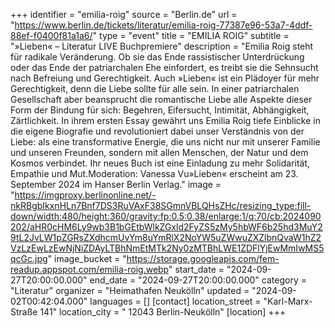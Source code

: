 +++
identifier = "emilia-roig"
source = "Berlin.de"
url = "https://www.berlin.de/tickets/literatur/emilia-roig-77387e96-53a7-4ddf-88ef-f0400f81a1a6/"
type = "event"
title = "EMILIA ROIG"
subtitle = "»Lieben« – Literatur LIVE Buchpremiere"
description = "Emilia Roig steht für radikale Veränderung. Ob sie das Ende rassistischer Unterdrückung oder das Ende der patriarchalen Ehe einfordert, es treibt sie die Sehnsucht nach Befreiung und Gerechtigkeit. Auch »Lieben« ist ein Plädoyer für mehr Gerechtigkeit, denn die Liebe sollte für alle sein. In einer patriarchalen Gesellschaft aber beansprucht die romantische Liebe alle Aspekte dieser Form der Bindung für sich: Begehren, Eifersucht, Intimität, Abhängigkeit, Zärtlichkeit. In ihrem ersten Essay gewährt uns Emilia Roig tiefe Einblicke in die eigene Biografie und revolutioniert dabei unser Verständnis von der Liebe: als eine transformative Energie, die uns nicht nur mit unserer Familie und unseren Freunden, sondern mit allen Menschen, der Natur und dem Kosmos verbindet. Ihr neues Buch ist eine Einladung zu mehr Solidarität, Empathie und Mut.Moderation: Vanessa Vu»Lieben« erscheint am 23. September 2024 im Hanser Berlin Verlag."
image = "https://imgproxy.berlinonline.net/-nkRBgbIkxnHLn7Bnf7DS3RuVAxF38SGmnVBLQHsZHc/resizing_type:fill-down/width:480/height:360/gravity:fp:0.5:0.38/enlarge:1/q:70/cb:2024090202/aHR0cHM6Ly9wb3B1bGEtbWlkZGxld2FyZS5zMy5hbWF6b25hd3MuY29tL2JvLW1pZGRsZXdhcmUvYm8uYmRlX2NoYW5uZWwuZXZlbnQvaW1hZ2VzLzEwLzEwNjNiZDAyLTBhNmEtMTk2Ny0zMTBhLWE1ZDFlYjEwMmIwMS5qcGc.jpg"
image_bucket = "https://storage.googleapis.com/fem-readup.appspot.com/emilia-roig.webp"
start_date = "2024-09-27T20:00:00.000"
end_date = "2024-09-27T20:00:00.000"
category = "Literatur"
organizer = "Heimathafen Neukölln"
updated = "2024-09-02T00:42:04.000"
languages = []
[contact]
location_street = "Karl-Marx-Straße 141"
location_city = " 12043 Berlin-Neukölln"
[location]
+++